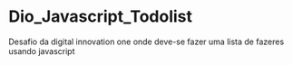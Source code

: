 # Dio_Javascript_Todolist
Desafio da digital innovation one onde deve-se fazer uma lista de fazeres usando javascript
